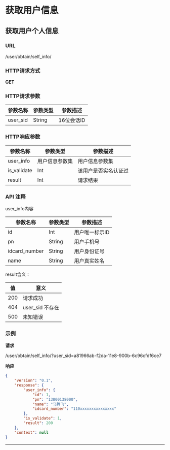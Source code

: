 # 获取用户信息

## 获取用户个人信息

### URL
/user/obtain/self_info/

### HTTP请求方式
__GET__


### HTTP请求参数

参数名称					|参数类型					|参数描述
------------------------|-----------------------|-------------------
user_sid			     		| String 	    | 16位会话ID

### HTTP响应参数
参数名称					|参数类型					|参数描述
------------------------|-----------------------|-------------------
user_info 			  	|  用户信息参数集 			| 用户信息参数集
is_validate             | Int                   |  该用户是否实名认证过
result					| Int					| 请求结果

### API 注释

user_info内容

参数名称					|参数类型					|参数描述
------------------------|-----------------------|-------------------
id       			  	|  Int       			| 用户唯一标示ID
pn                       | String                   |  用户手机号
idcard_number           | String                | 用户身份证号
name                    | String                | 用户真实姓名

result含义：

值		|意义
--------|--------
200		|请求成功
404		|user_sid 不存在
500		|未知错误

### 示例

__请求__

/user/obtain/self_info/?user_sid=a81966ab-f2da-11e8-900b-6c96cfdf6ce7

__响应__

```json
{
    "version": "0.1",
    "response": {
        "user_info": {
            "id": 1,
            "pn": "13800138000",
            "name": "马腾飞",
            "idcard_number": "110xxxxxxxxxxxxxxx"
        },
        "is_validate": 1,
        "result": 200
    },
    "context": null
}
```
--------------------------------------